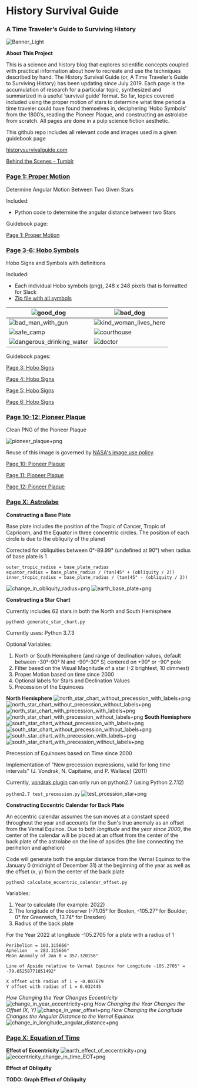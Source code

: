 # History Survival Guide
### A Time Traveler’s Guide to Surviving History

![Banner_Light](https://user-images.githubusercontent.com/22159116/64215868-b84b1500-ce73-11e9-98fc-4cac0c190fc4.jpg)

**About This Project**

This is a science and history blog that explores scientific concepts coupled with practical information about how to recreate and use the techniques described by hand.  The History Survival Guide (or,  A Time Traveler’s Guide to Surviving History) has been updating since July 2019. Each page is the accumulation of research for a particular topic, synthesized and summarized in a useful ‘survival guide’ format. So far, topics covered included using the proper motion of stars to determine what time period a time traveler could have found themselves in, deciphering ‘Hobo Symbols’ from the 1800’s, reading the Pioneer Plaque, and constructing an astrolabe from scratch. All pages are done in a pulp science fiction aesthetic.

This github repo includes all relevant code and images used in a given guidebook page

[historysurvivalguide.com](http://historysurvivalguide.com/)

[Behind the Scenes - Tumblr](https://historysurvivalguide.tumblr.com/)

### [Page 1: Proper Motion](https://github.com/cyschneck/History-Survival-Guide/tree/master/page_1_proper_motion)
Determine Angular Motion Between Two Given Stars

Included:
* Python code to determine the angular distance between two Stars

Guidebook page:

[Page 1: Proper Motion](http://historysurvivalguide.com/page/determine-eon-proper-motion/)

### [Page 3-6: Hobo Symbols](https://github.com/cyschneck/History-Survival-Guide/tree/master/page_3_hobo_symbols)
Hobo Signs and Symbols with definitions

Included:
* Each individual Hobo symbols (png), 248 x 248 pixels that is formatted for Slack
* [Zip file with all symbols](https://github.com/cyschneck/History-Survival-Guide/blob/master/page_3_hobo_symbols/all_hobo_signs_and_symbols.zip)

| ![good_dog](https://github.com/cyschneck/History-Survival-Guide/blob/master/page_3_hobo_symbols/good_dog.png) | ![bad_dog](https://github.com/cyschneck/History-Survival-Guide/blob/master/page_3_hobo_symbols/bad_dog.png) |
| ------------- | ------------- |
| ![bad_man_with_gun](https://github.com/cyschneck/History-Survival-Guide/blob/master/page_3_hobo_symbols/bad_man_with_gun_lives_here.png) | ![kind_woman_lives_here](https://github.com/cyschneck/History-Survival-Guide/blob/master/page_3_hobo_symbols/kind_woman_lives_here.png) | ------------- | ------------- |
| ![safe_camp](https://github.com/cyschneck/History-Survival-Guide/blob/master/page_3_hobo_symbols/safe_camp.png) | ![courthouse](https://github.com/cyschneck/History-Survival-Guide/blob/master/page_3_hobo_symbols/courthouse.png) | | ------------- | ------------- |
 ![dangerous_drinking_water](https://github.com/cyschneck/History-Survival-Guide/blob/master/page_3_hobo_symbols/dangerous_drinking_water.png) | ![doctor](https://github.com/cyschneck/History-Survival-Guide/blob/master/page_3_hobo_symbols/doctor.png)

Guidebook pages:

[Page 3: Hobo Signs](http://historysurvivalguide.com/page/hobo-signs-and-symbols-part-one/)

[Page 4: Hobo Signs](http://historysurvivalguide.com/page/hobo-signs-and-symbols-part-two/)

[Page 5: Hobo Signs](http://historysurvivalguide.com/page/hobo-signs-and-symbols-part-three/)

[Page 6: Hobo Signs](http://historysurvivalguide.com/page/hobo-signs-and-symbols-part-four/)

### [Page 10-12: Pioneer Plaque](https://github.com/cyschneck/History-Survival-Guide/tree/master/page_10_pioneer_plaque)

Clean PNG of the Pioneer Plaque

![pioneer_plaque+png](https://github.com/cyschneck/History-Survival-Guide/blob/master/page_10_pioneer_plaque/full_scale_pioneer_plaque.png)

Reuse of this image is governed by [NASA's image use policy](https://www.nasa.gov/multimedia/guidelines/index.html).

[Page 10: Pioneer Plaque](http://historysurvivalguide.com/page/pioneer-plaque-part-1/)

[Page 11: Pioneer Plaque](http://historysurvivalguide.com/page/pioneer-plaque-part-2/)

[Page 12: Pioneer Plaque](http://historysurvivalguide.com/page/pioneer-plaque-part-3/)

### [Page X: Astrolabe](https://github.com/cyschneck/History-Survival-Guide/tree/master/page_x_astrolabe)

**Constructing a Base Plate**

Base plate includes the position of the Tropic of Cancer, Tropic of Capricorn, and the Equator in three concentric circles. The position of each circle is due to the obliquity of the planet

Corrected for obliquities between 0°-89.99° (undefined at 90°) when radius of base plate is 1

```
outer_tropic_radius = base_plate_radius
equator_radius = base_plate_radius / (tan(45° + (obliquity / 2))
inner_tropic_radius = base_plate_radius / (tan(45° - (obliquity / 2))
```

![change_in_obliquity_radius+png](https://github.com/cyschneck/History-Survival-Guide/blob/master/page_x_astrolabe/base_plate_change_due_to_obliquity.png)
![earth_base_plate+png](https://github.com/cyschneck/History-Survival-Guide/blob/master/page_x_astrolabe/base_plate_for_earth_at_23.4_degrees.png)

**Constructing a Star Chart**

Currently includes 62 stars in both the North and South Hemisphere

```python3 generate_star_chart.py```

Currently uses: Python 3.7.3

Optional Variables:
1. North or South Hemisphere (and range of declination values, default between -30°-90° N and -90°-30° S) centered on +90° or -90° pole
2. Filter based on the Visual Magnitude of a star (-2 brightest, 10 dimmest)
3. Proper Motion based on time since 2000
5. Optional labels for Stars and Declination Values
6. Precession of the Equinoxes

**North Hemisphere**
![north_star_chart_without_precession_with_labels+png](https://github.com/cyschneck/History-Survival-Guide/blob/master/page_x_astrolabe/star_chart_north_without_precession_with_labels.png)
![north_star_chart_without_precession_without_labels+png](https://github.com/cyschneck/History-Survival-Guide/blob/master/page_x_astrolabe/star_chart_north_without_precession_without_labels.png)
![north_star_chart_with_precession_with_labels+png](https://github.com/cyschneck/History-Survival-Guide/blob/master/page_x_astrolabe/star_chart_north_with_precession_with_labels.png)
![north_star_chart_with_precession_without_labels+png](https://github.com/cyschneck/History-Survival-Guide/blob/master/page_x_astrolabe/star_chart_north_with_precession_without_labels.png)
**South Hemisphere**
![south_star_chart_without_precession_with_labels+png](https://github.com/cyschneck/History-Survival-Guide/blob/master/page_x_astrolabe/star_chart_south_without_precession_with_labels.png)
![south_star_chart_without_precession_without_labels+png](https://github.com/cyschneck/History-Survival-Guide/blob/master/page_x_astrolabe/star_chart_south_without_precession_without_labels.png)
![south_star_chart_with_precession_with_labels+png](https://github.com/cyschneck/History-Survival-Guide/blob/master/page_x_astrolabe/star_chart_south_with_precession_with_labels.png)
![south_star_chart_with_precession_without_labels+png](https://github.com/cyschneck/History-Survival-Guide/blob/master/page_x_astrolabe/star_chart_south_with_precession_without_labels.png)

Precession of Equinoxes based on Time since 2000

Implementation of "New precession expressions, valid for long time intervals" (J. Vondrak, N. Capitaine, and P. Wallace) (2011)

Currently, [vondrak plugin](https://github.com/digitalvapor/vondrak) can only run on python2.7 (using Python 2.7.12)

```python2.7 test_precession.py```
![test_prcession_star+png](https://github.com/cyschneck/History-Survival-Guide/blob/master/page_x_astrolabe/test_precession_vondrak_example.png)

**Constructing Eccentric Calendar for Back Plate**

An eccentric calendar assumes the sun moves at a constant speed throughout the year and accounts for the Sun's true anomaly as an offset from the Vernal Equinox. Due to both *longitude* and the *year since 2000*, the center of the calendar will be placed at an offset from the center of the back plate of the astrolabe on the line of apsides (the line connecting the perihelion and aphelion)

Code will generate both the angular distance from the Vernal Equinox to the January 0 (midnight of December 31) at the beginning of the year as well as the offset (x, y) from the center of the back plate

```python3 calculate_eccentric_calendar_offset.py```

Variables:
1. Year to calculate (for example: 2022)
2. The longitude of the observer (-71.05° for Boston, -105.27° for Boulder, 0° for Greenwich, 13.74° for Dresden)
3. Radius of the back plate

For the Year 2022 at longitude -105.2705 for a plate with a radius of 1

```
Perihelion = 103.315666°
Aphelion   = 283.315666°
Mean Anomaly of Jan 0 = 357.320158°

Line of Apside relative to Vernal Equinox for Longitude -105.2705° = -79.65258771051492°

X offset with radius of 1 = -0.007679
Y offset with radius of 1 = 0.032445
```
_How Changing the Year Changes Eccentricity_
![change_in_year_eccentricity+png](https://github.com/cyschneck/History-Survival-Guide/blob/master/page_x_astrolabe/eccentric_calendar_change_in_year_versus_eccentricity.png)
_How Changing the Year Changes the Offset (X, Y)_
![change_in_year_offset+png](https://github.com/cyschneck/History-Survival-Guide/blob/master/page_x_astrolabe/eccentric_calendar_change_in_year_versus_offset.png)
_How Changing the Longitude Changes the Angular Distance to the Vernal Equinox_
![change_in_longitude_angular_distance+png](https://github.com/cyschneck/History-Survival-Guide/blob/master/page_x_astrolabe/eccentric_calendar_change_in_longitude_versus_angular_distance.png)

### [Page X: Equation of Time](https://github.com/cyschneck/History-Survival-Guide/tree/master/page_x_equation_of_time)

**Effect of Eccentricity**
![earth_effect_of_eccentricity+png](https://github.com/cyschneck/History-Survival-Guide/blob/master/page_x_equation_of_time/eot_graphs/eccentricity/earth_eot_effect_of_eccentricity.png)
![eccentricity_change_in_time_EOT+png](https://github.com/cyschneck/History-Survival-Guide/blob/master/page_x_equation_of_time/eot_graphs/eccentricity/change_in_time_due_to_eccentricity.png)

**Effect of Obliquity**

**TODO: Graph Effect of Obliquity**

